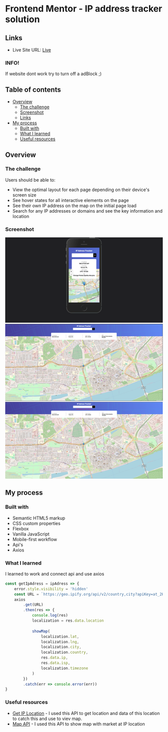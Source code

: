 # Frontend Mentor - IP address tracker solution


## Links

- Live Site URL: [Live](https://danillakam.github.io/Ip-adress-tracker/)
### INFO!

If website dont work try to turn off a adBlock ;)

## Table of contents

- [Overview](#overview)
  - [The challenge](#the-challenge)
  - [Screenshot](#screenshot)
  - [Links](#links)
- [My process](#my-process)
  - [Built with](#built-with)
  - [What I learned](#what-i-learned)
  - [Useful resources](#useful-resources)

## Overview

### The challenge

Users should be able to:

- View the optimal layout for each page depending on their device's screen size
- See hover states for all interactive elements on the page
- See their own IP address on the map on the initial page load
- Search for any IP addresses or domains and see the key information and location

### Screenshot

![](/images/screenShots/s1.png)
![](/images/screenShots/s2.png)
![](/images/screenShots/s3.png)



## My process

### Built with

- Semantic HTML5 markup
- CSS custom properties
- Flexbox
- Vanilla JavaScript
- Mobile-first workflow
- Api's
- Axios

### What I learned

I learned to work and connect api and use axios

```js
const getIpAdress = ipAdress => {
	error.style.visibility = 'hidden'
	const URL = `https://geo.ipify.org/api/v2/country,city?apiKey=at_2HKUnyS6jHGEM5tE5znlWOoa8TJih&ipAddress=${ipAdress}`
	axios
		.get(URL)
		.then(res => {
			console.log(res)
			localization = res.data.location

			showMap(
				localization.lat,
				localization.lng,
				localization.city,
				localization.country,
				res.data.ip,
				res.data.isp,
				localization.timezone
			)
		})
		.catch(err => console.error(err))
}
```

### Useful resources

- [Get IP Location](https://geo.ipify.org/) - I used this API to get location and data of this location to catch this and use to viev map.
- [Map API](https://leafletjs.com/) - I used this API to show map with market at IP location
